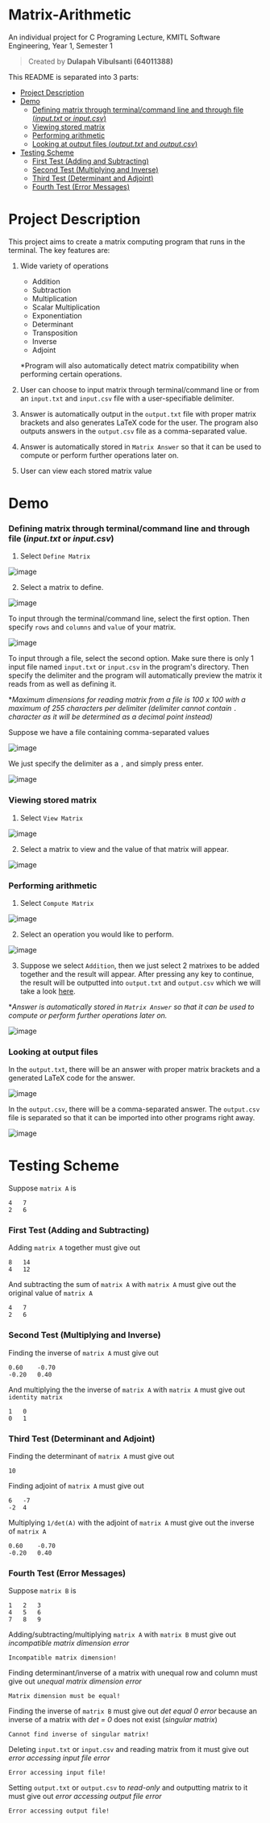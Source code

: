


# Matrix-Arithmetic
An individual project for C Programing Lecture, KMITL Software Engineering, Year 1, Semester 1

> Created by **Dulapah Vibulsanti (64011388)**

This README is separated into 3 parts:
 - [Project Description](#project-description)
 - [Demo](#demo)
	 - [Defining matrix through terminal/command line and through file (*input.txt* or *input.csv*)](#defining-matrix-through-terminalcommand-line-and-through-file-inputtxt-or-inputcsv)
	 - [Viewing stored matrix](#viewing-stored-matrix)
	 - [Performing arithmetic](#performing-arithmetic)
	 - [Looking at output files (*output.txt* and *output.csv*)](#looking-at-output-files)
 - [Testing Scheme](#testing-scheme)
	 - [First Test (Adding and Subtracting)](#first-test-adding-and-subtracting)
	 - [Second Test (Multiplying and Inverse)](#second-test-multiplying-and-inverse)
	 - [Third Test (Determinant and Adjoint)](#third-test-determinant-and-adjoint)
	 - [Fourth Test (Error Messages)](#fourth-test-error-messages)

# Project Description
This project aims to create a matrix computing program that runs in the terminal. The key features are:
 1. Wide variety of operations
	 - Addition
	 - Subtraction
	 - Multiplication
	 - Scalar Multiplication
	 - Exponentiation
	 - Determinant
	 - Transposition
	 - Inverse
	 - Adjoint

	*Program will also automatically detect matrix compatibility when performing certain operations.

2. User can choose to input matrix through terminal/command line or from an `input.txt` and `input.csv` file with a user-specifiable delimiter.

3. Answer is automatically output in the `output.txt` file with proper matrix brackets and also generates LaTeX code for the user. The program also outputs answers in the `output.csv` file as a comma-separated value.

4. Answer is automatically stored in `Matrix Answer` so that it can be used to compute or perform further operations later on.

5. User can view each stored matrix value


# Demo
### Defining matrix through terminal/command line and through file (*input.txt* or *input.csv*)
1. Select `Define Matrix`

![image](https://user-images.githubusercontent.com/71577909/137595788-c4753f78-7b63-49bd-b62e-ee2c5236d20d.png)

2. Select a matrix to define.

![image](https://user-images.githubusercontent.com/71577909/137517087-dfb09958-4781-4666-8b7a-c0cdcb9c9e91.png)

To input through the terminal/command line, select the first option. Then specify `rows` and `columns` and `value` of your matrix.

![image](https://user-images.githubusercontent.com/71577909/137595905-d4797eeb-1a7a-447c-9cf0-aba09a64453d.png)

To input through a file, select the second option. Make sure there is only 1 input file named `input.txt` or `input.csv` in the program's directory. Then specify the delimiter and the program will automatically preview the matrix it reads from as well as defining it.

**Maximum dimensions for reading matrix from a file is 100 x 100 with a maximum of 255 characters per delimiter (delimiter cannot contain `.` character as it will be determined as a decimal point instead)*

Suppose we have a file containing comma-separated values

![image](https://user-images.githubusercontent.com/71577909/137518709-9312f2ee-2540-4056-a50b-dc26431b66e4.png)

We just specify the delimiter as a `,` and simply press enter.

![image](https://user-images.githubusercontent.com/71577909/137518814-3051b28a-15cc-41d9-851a-b9f5868095df.png)


### Viewing stored matrix
1. Select `View Matrix`

![image](https://user-images.githubusercontent.com/71577909/137595788-c4753f78-7b63-49bd-b62e-ee2c5236d20d.png)

2. Select a matrix to view and the value of that matrix will appear.

![image](https://user-images.githubusercontent.com/71577909/137520627-5dbf0bcd-f113-4a5d-aecb-ef159dce897e.png)


### Performing arithmetic
1. Select `Compute Matrix`

![image](https://user-images.githubusercontent.com/71577909/137595788-c4753f78-7b63-49bd-b62e-ee2c5236d20d.png)

2. Select an operation you would like to perform.

![image](https://user-images.githubusercontent.com/71577909/137595820-60ae7521-b5d7-4696-aa7a-dbce8199747b.png)

3. Suppose we select `Addition`, then we just select 2 matrixes to be added together and the result will appear. After pressing any key to continue, the result will be outputted into `output.txt` and `output.csv` which we will take a look [here](#looking-at-output-files).

**Answer is automatically stored in `Matrix Answer` so that it can be used to compute or perform further operations later on.*

![image](https://user-images.githubusercontent.com/71577909/137521209-aabd5fe7-b44e-4891-9562-a4487c46b74c.png)


### Looking at output files
In the `output.txt`, there will be an answer with proper matrix brackets and a generated LaTeX code for the answer.

![image](https://user-images.githubusercontent.com/71577909/137522513-86dfe040-dbd7-4590-b420-6d5088fa8e94.png)

In the `output.csv`, there will be a comma-separated answer. The `output.csv` file is separated so that it can be imported into other programs right away.

![image](https://user-images.githubusercontent.com/71577909/137522612-0b0b6dcd-2a3c-49f1-8133-d625f9393e5b.png)


# Testing Scheme
Suppose `matrix A` is

    4	7
    2	6

### First Test (Adding and Subtracting)
Adding `matrix A` together must give out

    8	14
    4	12

And subtracting the sum of `matrix A` with `matrix A` must give out the original value of `matrix A`

    4	7
    2	6

### Second Test (Multiplying and Inverse)
Finding the inverse of `matrix A` must give out

    0.60    -0.70
    -0.20   0.40

And multiplying the the inverse of `matrix A` with `matrix A` must give out `identity matrix`

    1	0
    0	1
    
### Third Test (Determinant and Adjoint)
Finding the determinant of `matrix A` must give out

    10

Finding adjoint of `matrix A` must give out

    6	-7
    -2	4

Multiplying `1/det(A)` with the adjoint of `matrix A` must give out the inverse of `matrix A`

    0.60    -0.70
    -0.20   0.40

### Fourth Test (Error Messages)
Suppose `matrix B` is

    1	2	3
    4	5	6
    7	8	9

Adding/subtracting/multiplying `matrix A` with `matrix B` must give out *incompatible matrix dimension error*

    Incompatible matrix dimension!

Finding determinant/inverse of a matrix with unequal row and column must give out *unequal matrix dimension error*

    Matrix dimension must be equal!

Finding the inverse of `matrix B` must give out *det equal 0 error* because an inverse of a matrix with *det = 0* does not exist (*singular matrix*)

    Cannot find inverse of singular matrix!

Deleting `input.txt` or `input.csv` and reading matrix from it must give out *error accessing input file error*

	Error accessing input file!

Setting `output.txt` or `output.csv` to *read-only* and outputting matrix to it must give out *error accessing output file error*

	Error accessing output file!